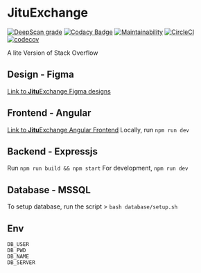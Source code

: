 # JituExchange

[![DeepScan grade](https://deepscan.io/api/teams/21091/projects/24818/branches/767576/badge/grade.svg)](https://deepscan.io/dashboard#view=project&tid=21091&pid=24818&bid=767576)  [![Codacy Badge](https://app.codacy.com/project/badge/Grade/915df3d65dce4de99d951b98aed0adec)](https://app.codacy.com/gh/JoshuaOndieki/JituExchange/dashboard?utm_source=gh&utm_medium=referral&utm_content=&utm_campaign=Badge_grade)  [![Maintainability](https://api.codeclimate.com/v1/badges/21c2d6cf64a286bec13c/maintainability)](https://codeclimate.com/github/JoshuaOndieki/JituExchange/maintainability) [![CircleCI](https://dl.circleci.com/status-badge/img/gh/JoshuaOndieki/JituExchange/tree/main.svg?style=svg)](https://dl.circleci.com/status-badge/redirect/gh/JoshuaOndieki/JituExchange/tree/main)    [![codecov](https://codecov.io/gh/JoshuaOndieki/JituExchange/branch/main/graph/badge.svg?token=bUUlsJmXDm)](https://codecov.io/gh/JoshuaOndieki/JituExchange)

A lite Version of Stack Overflow

## Design - Figma

[Link to **Jitu**Exchange Figma designs](https://www.figma.com/file/q9AedsAJNIKBq2WE1FV1G9/JituExchange?type=design&t=qZMzWbc3PWJVdNlX-1)

## Frontend - Angular

[Link to **Jitu**Exchange Angular Frontend](https://jituexchange.vercel.app)
Locally, run `npm run dev`

## Backend - Expressjs

Run `npm run build && npm start`
For development, `npm run dev`

## Database - MSSQL

To setup database, run the script > `bash database/setup.sh`

## Env

```env
DB_USER
DB_PWD
DB_NAME
DB_SERVER
```
